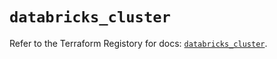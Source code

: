 # `databricks_cluster`

Refer to the Terraform Registory for docs: [`databricks_cluster`](https://registry.terraform.io/providers/databricks/databricks/1.31.1/docs/resources/cluster).
